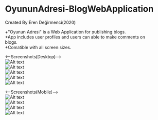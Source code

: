 # OyununAdresi-BlogWebApplication
Created By Eren Değirmenci(2020)
 
+"Oyunun Adresi" is a Web Application for publishing blogs. 
<br>
+App includes user profiles and users can able to make comments on blogs.
<br>
+Comatible with all screen sizes.

<--Screenshots(Desktop)-->
<br>
![Alt text](screenshots/desktop/ss1.png?raw=true "Title")
<br>
![Alt text](screenshots/desktop/ss2.png?raw=true "Title")
<br>
![Alt text](screenshots/desktop/ss3.png?raw=true "Title")
<br>
![Alt text](screenshots/desktop/ss4.png?raw=true "Title")
<br>
![Alt text](screenshots/desktop/ss5.png?raw=true "Title")

<--Screenshots(Mobile)-->
<br>
![Alt text](screenshots/mobile/mss1.png?raw=true "Title")
<br>
![Alt text](screenshots/mobile/mss2.png?raw=true "Title")
<br>
![Alt text](screenshots/mobile/mss3.png?raw=true "Title")
<br>
![Alt text](screenshots/mobile/mss4.png?raw=true "Title")


